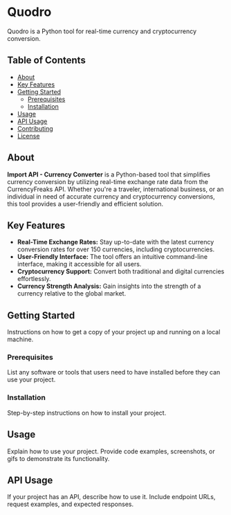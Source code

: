# Quodro
Quodro is a Python tool for real-time currency and cryptocurrency conversion.

## Table of Contents

- [About](#about)
- [Key Features](#key-features)
- [Getting Started](#getting-started)
  - [Prerequisites](#prerequisites)
  - [Installation](#installation)
- [Usage](#usage)
- [API Usage](#api-usage)
- [Contributing](#contributing)
- [License](#license)

## About

**Import API - Currency Converter** is a Python-based tool that simplifies currency conversion by utilizing real-time exchange rate data from the CurrencyFreaks API. 
Whether you're a traveler, international business, or an individual in need of accurate currency and cryptocurrency conversions, this tool provides a user-friendly and efficient solution.

## Key Features

- **Real-Time Exchange Rates:** Stay up-to-date with the latest currency conversion rates for over 150 currencies, including cryptocurrencies.
- **User-Friendly Interface:** The tool offers an intuitive command-line interface, making it accessible for all users.
- **Cryptocurrency Support:** Convert both traditional and digital currencies effortlessly.
- **Currency Strength Analysis:** Gain insights into the strength of a currency relative to the global market.

## Getting Started

Instructions on how to get a copy of your project up and running on a local machine.

### Prerequisites

List any software or tools that users need to have installed before they can use your project.

### Installation

Step-by-step instructions on how to install your project.

## Usage

Explain how to use your project. Provide code examples, screenshots, or gifs to demonstrate its functionality.

## API Usage

If your project has an API, describe how to use it. Include endpoint URLs, request examples, and expected responses.
